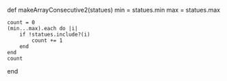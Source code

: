 def makeArrayConsecutive2(statues)
    min = statues.min
    max = statues.max
    
    count = 0
    (min...max).each do |i|
        if !statues.include?(i)
            count += 1
        end
    end
    count
end
